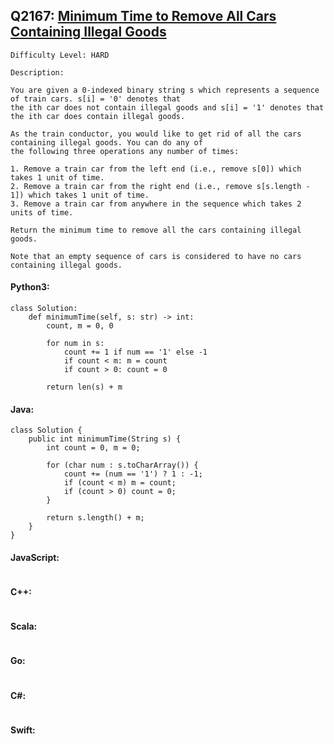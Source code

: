 ## Q2167: [Minimum Time to Remove All Cars Containing Illegal Goods](https://leetcode.com/problems/minimum-time-to-remove-all-cars-containing-illegal-goods/)

```
Difficulty Level: HARD
```

```
Description:

You are given a 0-indexed binary string s which represents a sequence of train cars. s[i] = '0' denotes that
the ith car does not contain illegal goods and s[i] = '1' denotes that the ith car does contain illegal goods.

As the train conductor, you would like to get rid of all the cars containing illegal goods. You can do any of
the following three operations any number of times:

1. Remove a train car from the left end (i.e., remove s[0]) which takes 1 unit of time.
2. Remove a train car from the right end (i.e., remove s[s.length - 1]) which takes 1 unit of time.
3. Remove a train car from anywhere in the sequence which takes 2 units of time.

Return the minimum time to remove all the cars containing illegal goods.

Note that an empty sequence of cars is considered to have no cars containing illegal goods.
```

#### Python3:

```
class Solution:
    def minimumTime(self, s: str) -> int:
        count, m = 0, 0

        for num in s:
            count += 1 if num == '1' else -1
            if count < m: m = count
            if count > 0: count = 0

        return len(s) + m
```

#### Java:

```
class Solution {
    public int minimumTime(String s) {
        int count = 0, m = 0;

        for (char num : s.toCharArray()) {
            count += (num == '1') ? 1 : -1;
            if (count < m) m = count;
            if (count > 0) count = 0;
        }

        return s.length() + m;
    }
}
```

#### JavaScript:

```

```

#### C++:

```

```

#### Scala:

```

```

#### Go:

```

```

#### C#:

```

```

#### Swift:

```

```
